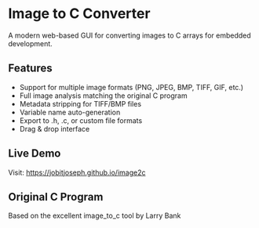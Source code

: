 # Image to C Converter

A modern web-based GUI for converting images to C arrays for embedded development.

## Features
- Support for multiple image formats (PNG, JPEG, BMP, TIFF, GIF, etc.)
- Full image analysis matching the original C program
- Metadata stripping for TIFF/BMP files
- Variable name auto-generation
- Export to .h, .c, or custom file formats
- Drag & drop interface

## Live Demo
Visit: https://jobitjoseph.github.io/image2c

## Original C Program
Based on the excellent image_to_c tool by Larry Bank
